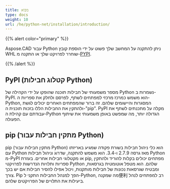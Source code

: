 ```yaml
---
title: מבוא
type: docs
weight: 10
url: /he/python-net/installation/introduction/
---
```


{{% alert color="primary" %}}

Aspose.CAD עבור Python ניתן להתקנה על המחשב שלך פשוט על ידי הוספת קובץ WHL שוחרר לפרויקט שלך או התקנה מ-[PYPI](https://pypi.org/project/aspose-cad/).

{{% /alert %}}

## PyPI (קטלוג חבילות Python)

מספר משמעותי של חבילות תוכנה שהופקו על ידי הקהילה של Python נשמרות ב-PyPI. הוא משמש כמרכז מרכזי למפתחים לשתף, לפרסם ולחלק את ספריות ה-Python, המסגרות והיישומים שלהם. זה ברור שהמפתחים האחרים יכולים לגשת ולהתקין את החבילות הללו בזכות תוכנית ה-"pip". PyPI מקלה על מתכנתים לשתף את עבודתם עם קהילת ה-Python הגדולה יותר, מה שמפשט באופן משמעותי את שיתוף הפעולה.

## pip (מתקין חבילות עבור Python)

pip (מתקין חבילות עבור Python) הוא כלי ניהול חבילות בשורת פקודה שמגיע באריזתו עם Python מאז גרסה 2.7.9 ו-3.4. הוא משמש להתקנה, שדרוג וניהול חבילות Python מ-PyPI או מקטלוגי חבילות אחרים. בעזרת pip, מפתחים יכולים בקלות להוריד ולהתקין ספריות ותלויות הנדרשות לפרויקטי Python שלהם. הוא מטפל אוטומטית בגרסאות, ומבטיח שגרסאות נכונות של חבילות מותקנות, ויכול אפילו להסיר חבילות אם יש בכך צורך. Pip הפך למנהל החבילות התקני ל-Python, מה שמקנה便利 רב למפתחים לנהל ביעילות את התלויים של הפרויקטים שלהם.
